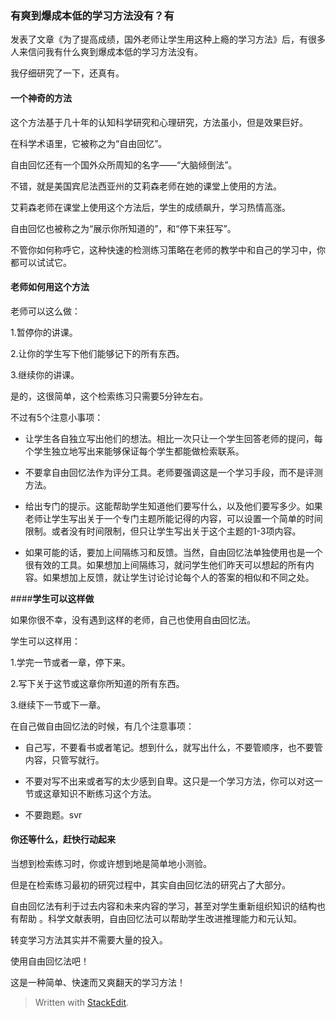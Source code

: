 
### 有爽到爆成本低的学习方法没有？有

发表了文章《为了提高成绩，国外老师让学生用这种上瘾的学习方法》后，有很多人来信问我有什么爽到爆成本低的学习方法没有。

我仔细研究了一下，还真有。

#### 一个神奇的方法

这个方法基于几十年的认知科学研究和心理研究，方法虽小，但是效果巨好。

在科学术语里，它被称之为“自由回忆”。

自由回忆还有一个国外众所周知的名字——“大脑倾倒法”。

不错，就是美国宾尼法西亚州的艾莉森老师在她的课堂上使用的方法。

艾莉森老师在课堂上使用这个方法后，学生的成绩飙升，学习热情高涨。

自由回忆也被称之为“展示你所知道的”，和“停下来狂写”。

不管你如何称呼它，这种快速的检测练习策略在老师的教学中和自己的学习中，你都可以试试它。

#### **老师如何用这个方法**

老师可以这么做：

1.暂停你的讲课。

2.让你的学生写下他们能够记下的所有东西。

3.继续你的讲课。

是的，这很简单，这个检索练习只需要5分钟左右。

不过有5个注意小事项：

*  让学生各自独立写出他们的想法。相比一次只让一个学生回答老师的提问，每个学生独立地写出来能够保证每个学生都能做检索联系。

*  不要拿自由回忆法作为评分工具。老师要强调这是一个学习手段，而不是评测方法。

*  给出专门的提示。这能帮助学生知道他们要写什么，以及他们要写多少。如果老师让学生写出关于一个专门主题所能记得的内容，可以设置一个简单的时间限制。或者没有时间限制，但只让学生写出关于这个主题的1-3项内容。

*  如果可能的话，要加上间隔练习和反馈。当然，自由回忆法单独使用也是一个很有效的工具。如果想加上间隔练习，就问学生他们昨天可以想起的所有内容。如果想加上反馈，就让学生讨论讨论每个人的答案的相似和不同之处。

####**学生可以这样做**

如果你很不幸，没有遇到这样的老师，自己也使用自由回忆法。

学生可以这样用：

1.学完一节或者一章，停下来。

2.写下关于这节或这章你所知道的所有东西。

3.继续下一节或下一章。

在自己做自由回忆法的时候，有几个注意事项：

*  自己写，不要看书或者笔记。想到什么，就写出什么，不要管顺序，也不要管内容，只管写就行。

*  不要对写不出来或者写的太少感到自卑。这只是一个学习方法，你可以对这一节或这章知识不断练习这个方法。

*  不要跑题。svr







#### 你还等什么，赶快行动起来 

当想到检索练习时，你或许想到地是简单地小测验。

但是在检索练习最初的研究过程中，其实自由回忆法的研究占了大部分。

自由回忆法有利于过去内容和未来内容的学习，甚至对学生重新组织知识的结构也有帮助 。科学文献表明，自由回忆法可以帮助学生改进推理能力和元认知。

转变学习方法其实并不需要大量的投入。

使用自由回忆法吧！

这是一种简单、快速而又爽翻天的学习方法！

> Written with [StackEdit](https://stackedit.io/).
<!--stackedit_data:
eyJoaXN0b3J5IjpbMTY2MzI1MzI4NSwtOTI0MTAzNTMyXX0=
-->